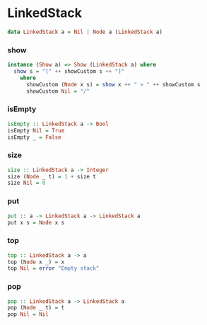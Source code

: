 # LinkedStack

```haskell
data LinkedStack a = Nil | Node a (LinkedStack a)
```

### show
```haskell
instance (Show a) => Show (LinkedStack a) where
  show s = "[" ++ showCustom s ++ "]"
    where
      showCustom (Node x s) = show x ++ " > " ++ showCustom s
      showCustom Nil = "/"
```

### isEmpty
```haskell
isEmpty :: LinkedStack a -> Bool
isEmpty Nil = True
isEmpty _ = False
```

### size
```haskell
size :: LinkedStack a -> Integer
size (Node _ t) = 1 + size t
size Nil = 0
```

### put
```haskell
put :: a -> LinkedStack a -> LinkedStack a
put x s = Node x s
```

### top
```haskell
top :: LinkedStack a -> a
top (Node x _) = x
top Nil = error "Empty stack"
```

### pop
```haskell
pop :: LinkedStack a -> LinkedStack a
pop (Node _ t) = t
pop Nil = Nil
```

